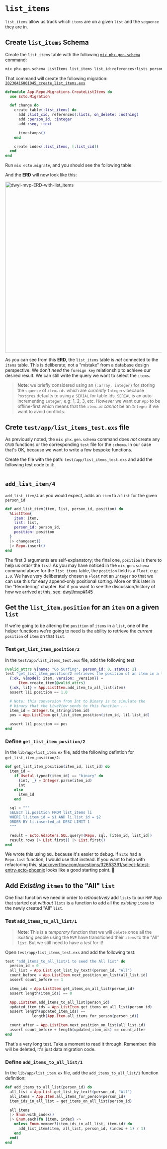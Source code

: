 # `list_items`

`list_items` allow us track which `items` are on a given `list`
and the `sequence` they are in.

## Create `list_items` Schema

Create the `list_items` table 
with the following
[`mix phx.gen.schema`](https://hexdocs.pm/phoenix/Mix.Tasks.Phx.Gen.Schema.html)
command:

```sh
mix phx.gen.schema ListItems list_items list_id:references:lists person_id:integer seq:string
```

That command will create the following migration:
[`20230416001045_create_list_items.exs`](https://github.com/dwyl/mvp/blob/54aff67d172ad372c5ee1ffd9c41f24b093b78d4/priv/repo/migrations/20230416001045_create_list_items.exs)

```elixir
defmodule App.Repo.Migrations.CreateListItems do
  use Ecto.Migration

  def change do
    create table(:list_items) do
      add :list_cid, references(:lists, on_delete: :nothing)
      add :person_id, :integer
      add :seq, :text

      timestamps()
    end 

    create index(:list_items, [:list_cid])
  end
end
```

Run `mix ecto.migrate`,
and you should see the following table:

And the **ERD**
will now look like this:

<img width="550" alt="dwyl-mvp-ERD-with-list_items" src="https://github.com/dwyl/mvp/assets/194400/c3255969-88d5-41b5-aa51-b4397f8e93f6">

As you can see from this **ERD**,
the `list_items` table 
is _not_ connected to the `items` table.
This is deliberate; not a "mistake"
from a database design perspective.
We don't _need_ the `foreign key` relationship
to achieve our desired result.
We can still write the query we want to select the `items`.

> **Note**: we briefly considered using an `{:array, integer}` 
for storing the `squence` of `item.ids` 
which are _currently_ `Integers` 
because `Postgres` defaults to using a `SERIAL` for table Ids.
`SERIAL` is an auto-incrementing `Integer`; e.g: 1, 2, 3, etc.
_However_ we want our `App` to be offline-first
which means that the `item.id` _cannot_ be an `Integer`
if we want to avoid conflicts. 

## Crete `test/app/list_items_test.exs` file

As previously noted, the
`mix phx.gen.schema` command
does _not_ create any `CRUD` functions 
or the corresponding `test` file
for the `schema`.
In our case that's OK,
because we want to write a few bespoke functions.

Create the file with the path:
`test/app/list_items_test.exs` 
and add the following test code to it:

```elixir

```


## `add_list_item/4`

`add_list_item/4` as you would expect,
adds an `item` to a `list` for the given `person_id`

```elixir
def add_list_item(item, list, person_id, position) do
  %ListItem{
    item: item,
    list: list,
    person_id: person_id,
    position: position
  }
  |> changeset()
  |> Repo.insert()
end
```

The first 3 arguments are self-explanatory;
the final one, `position` is there to help us _order_ the `list`!
As you may have noticed in the `mix gen.schema` command above
for the `list_items` table, the `position` field is a `Float`. 
e.g: `1.0`. 
We have very deliberately chosen a `Float` not an `Integer`
so that we can use this for easy append-only positional sorting. 
More on this later in the "Reordering" chapter. 
But if you want to see the discussion/history 
of how we arrived at this,
see: 
[dwyl/mvp#145](https://github.com/dwyl/mvp/issues/145#issuecomment-1492132575)






## Get the `list_item.position` for an `item` on a given `list`

If we're going to be altering the `position` of `items` in a `list`,
one of the helper functions we're going to need
is the ability to retrieve the _current_ `position` of `item` on that `list`.

### Test `get_list_item_position/2`

In the
`test/app/list_items_test.exs`
file,
add the following test:

```elixir
@valid_attrs %{name: "Go Surfing", person_id: 0, status: 2}
test "get_list_item_position/2 retrieves the position of an item in a list" do
  {:ok, %{model: item, version: _version}} =
      Item.create_item(@valid_attrs)
  {:ok, li1} = App.ListItem.add_item_to_all_list(item)
  assert li1.position == 1.0

  # Note: this conversion from Int to Binary is to simulate the
  # binary that the LiveView sends to this function ...
  item_id = Integer.to_string(item.id)
  pos = App.ListItem.get_list_item_position(item_id, li1.list_id)

  assert li1.position == pos
end
```

### Define `get_list_item_position/2`

In the 
`lib/app/list_item.ex`
file,
add the following defintion for 
`get_list_item_position/2`:

```elixir
def get_list_item_position(item_id, list_id) do
  item_id =
    if Useful.typeof(item_id) == "binary" do
      {int, _} = Integer.parse(item_id)
      int
    else
      item_id
    end

  sql = """
  SELECT li.position FROM list_items li
  WHERE li.item_id = $1 AND li.list_id = $2
  ORDER BY li.inserted_at DESC LIMIT 1
  """

  result = Ecto.Adapters.SQL.query!(Repo, sql, [item_id, list_id])
  result.rows |> List.first() |> List.first()
end
```

We wrote this using `SQL` because it's easier to debug.
If `Ecto` had a `Repo.last` function, I would use that instead.
If you want to help with refactoring this,
[stackoverflow.com/questions/32653391/select-latest-entry-ecto-phoenix](https://stackoverflow.com/questions/32653391/how-to-select-the-latest-entry-from-database-with-ecto-phoenix)
looks like a good starting point. 💭






## Add _Existing_ `itmes` to the "All" `list`

One final function we need
in order to _retroactively_ add `lists`
to our `MVP` App that started out _without_ `lists`
is a function to add all the _existing_ `items`
to the newly created "All" `list`. 

### Test `add_items_to_all_list/1`

> **Note**: This is a _temporary_ function that we will `delete`
once all the _existing_ people using the `MVP`
have transitioned their `items` to the "All" `list`.
But we still need to have a _test_ for it!

Open 
`test/app/list_items_test.exs`
and add the following test:

```elixir
test "add_items_to_all_list/1 to seed the All list" do
  person_id = 0
  all_list = App.List.get_list_by_text!(person_id, "All")
  count_before = App.ListItem.next_position_on_list(all_list.id)
  assert count_before == 1

  item_ids = App.ListItem.get_items_on_all_list(person_id)
  assert length(item_ids) == 0

  App.ListItem.add_items_to_all_list(person_id)
  updated_item_ids = App.ListItem.get_items_on_all_list(person_id)
  assert length(updated_item_ids) ==
            length(App.Item.all_items_for_person(person_id))

  count_after = App.ListItem.next_position_on_list(all_list.id)
  assert count_before + length(updated_item_ids) == count_after
end
```

That's a very long test.
Take a moment to read it through.
Remember: this will be deleted,
it's just data migration code.


### Define `add_items_to_all_list/1`

In the 
`lib/app/list_item.ex`
file,
add the `add_items_to_all_list/1` function definition:

```elixir
def add_items_to_all_list(person_id) do
  all_list = App.List.get_list_by_text!(person_id, "All")
  all_items = App.Item.all_items_for_person(person_id)
  item_ids_in_all_list = get_items_on_all_list(person_id)

  all_items
  |> Enum.with_index()
  |> Enum.each(fn {item, index} ->
    unless Enum.member?(item_ids_in_all_list, item.id) do
      add_list_item(item, all_list, person_id, (index + 1) / 1)
    end
  end)
end
```